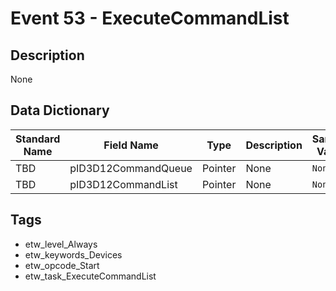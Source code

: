 # Event 53 - ExecuteCommandList

## Description
None

## Data Dictionary
|Standard Name|Field Name|Type|Description|Sample Value|
|---|---|---|---|---|
|TBD|pID3D12CommandQueue|Pointer|None|`None`|
|TBD|pID3D12CommandList|Pointer|None|`None`|

## Tags
* etw_level_Always
* etw_keywords_Devices
* etw_opcode_Start
* etw_task_ExecuteCommandList